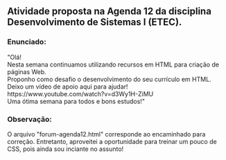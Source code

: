## Atividade proposta na Agenda 12 da disciplina Desenvolvimento de Sistemas I (ETEC).

### Enunciado:
<p>"Olá!<br>
Nesta semana continuamos utilizando recursos em HTML para criação de páginas Web.<br>
Proponho como desafio o desenvolvimento do seu currículo em HTML. Deixo um vídeo de apoio aqui para ajudar!<br>
https://www.youtube.com/watch?v=d3Wy1H-ZiMU<br>
Uma ótima semana para todos e bons estudos!"</p>

### Observação:
<p>O arquivo "forum-agenda12.html" corresponde ao encaminhado para correção. Entretanto, aproveitei a oportunidade para treinar um pouco de CSS, pois ainda sou inciante no assunto!</p>